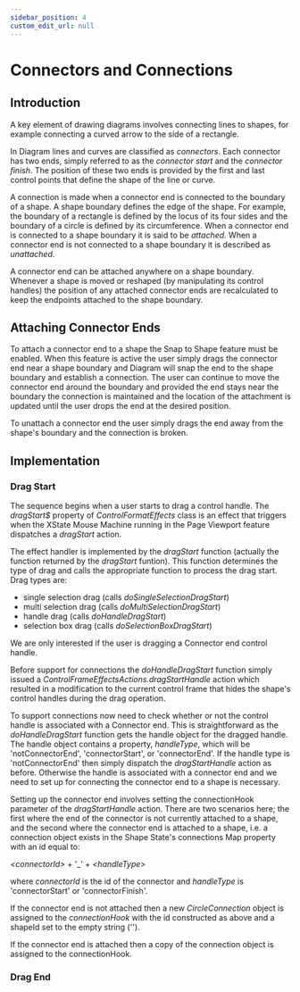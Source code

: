 ```yaml
---
sidebar_position: 4
custom_edit_url: null
---
```


# Connectors and Connections

## Introduction

A key element of drawing diagrams involves connecting lines to shapes, for example connecting a curved arrow to the side of a rectangle.

In Diagram lines and curves are classified as _connectors_. Each connector has two ends, simply referred to as the _connector start_ and the _connector finish_. The position of these two ends is provided by the first and last control points that define the shape of the line or curve.

A connection is made when a connector end is connected to the boundary of a shape. A shape boundary defines the edge of the shape. For example, the boundary of a rectangle is defined by the locus of its four sides and the boundary of a circle is defined by its circumference. When a connector end is connected to a shape boundary it is said to be _attached_. When a connector end is not connected to a shape boundary it is described as _unattached_.

A connector end can be attached anywhere on a shape boundary. Whenever a shape is moved or reshaped (by manipulating its control handles) the position of any attached connector ends are recalculated to keep the endpoints attached to the shape boundary.

## Attaching Connector Ends

To attach a connector end to a shape the Snap to Shape feature must be enabled. When this feature is active the user simply drags the connector end near a shape boundary and Diagram will snap the end to the shape boundary and establish a connection. The user can continue to move the connector end around the boundary and provided the end stays near the boundary the connection is maintained and the location of the attachment is updated until the user drops the end at the desired position.

To unattach a connector end the user simply drags the end away from the shape's boundary and the connection is broken.

## Implementation

### Drag Start

The sequence begins when a user starts to drag a control handle. The _dragStart$_ property of _ControlFormatEffects_ class is an effect that triggers when the XState Mouse Machine running in the Page Viewport feature dispatches a _dragStart_ action.

The effect handler is implemented by the _dragStart_ function (actually the function returned by the _dragStart_ funtion). This function determines the type of drag and calls the appropriate function to process the drag start. Drag types are:

- single selection drag (calls _doSingleSelectionDragStart_)
- multi selection drag (calls _doMultiSelectionDragStart_)
- handle drag (calls _doHandleDragStart_)
- selection box drag (calls _doSelectionBoxDragStart_)

We are only interested if the user is dragging a Connector end control handle.

Before support for connections the _doHandleDragStart_ function simply issued a _ControlFrameEffectsActions.dragStartHandle_ action which resulted in a modification to the current control frame that hides the shape's control handles during the drag operation.

To support connections now need to check whether or not the control handle is associated with a Connector end. This is straightforward as the _doHandleDragStart_ function gets the handle object for the dragged handle. The handle object contains a property, _handleType_, which will be 'notConnectorEnd', 'connectorStart', or 'connectorEnd'. If the handle type is 'notConnectorEnd' then simply dispatch the _dragStartHandle_ action as before. Otherwise the handle is associated with a connector end and we need to set up for connecting the connector end to a shape is necessary.

Setting up the connector end involves setting the connectionHook parameter of the _dragStartHandle_ action. There are two scenarios here; the first where the end of the connector is not currently attached to a shape, and the second where the connector end is attached to a shape, i.e. a connection object exists in the Shape State's connections Map property with an id equal to:

_\<connectorId>_ + '\_' + _\<handleType>_

where _connectorId_ is the id of the connector and _handleType_ is 'connectorStart' or 'connectorFinish'.

If the connector end is not attached then a new _CircleConnection_ object is assigned to the _connectionHook_ with the id constructed as above and a shapeId set to the empty string ('').

If the connector end is attached then a copy of the connection object is assigned to the connectionHook.

### Drag End
